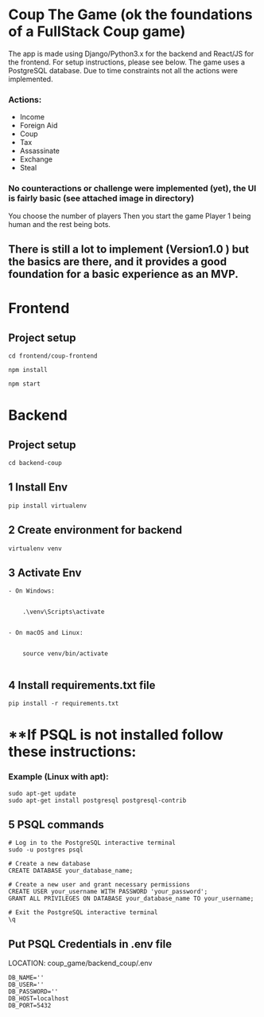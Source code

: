 # Coup The Game (ok the foundations of a FullStack Coup game)

 The app is made using Django/Python3.x for the backend and React/JS for the frontend.
 For setup instructions, please see below. The game uses a PostgreSQL database.
 Due to time constraints not all the actions were implemented.
### Actions:
- Income
- Foreign Aid
- Coup
- Tax
- Assassinate
- Exchange
- Steal

### No counteractions or challenge were implemented (yet), the UI is fairly basic (see attached image in directory)
You choose the number of players
Then you start the game Player 1 being human and the rest being bots.

## There is still a lot to implement (Version1.0 ) but the basics are there, and it provides a good foundation for a basic experience as an MVP.


# Frontend
## Project setup
```
cd frontend/coup-frontend
```
```
npm install
```
```
npm start
```

# Backend
## Project setup
```
cd backend-coup
```

<!-- install requirements.txt file -->
## 1 Install Env 
```
pip install virtualenv
```
## 2 Create environment for backend 
```
virtualenv venv
```

## 3 Activate Env
```
- On Windows:
    
    
    .\venv\Scripts\activate

    
- On macOS and Linux:
    
   
    source venv/bin/activate
  
```
## 4 Install requirements.txt file
```
pip install -r requirements.txt
```
# **If PSQL is not installed follow these instructions:
### Example (Linux with apt):

```
sudo apt-get update
sudo apt-get install postgresql postgresql-contrib
```

## 5 PSQL commands
```
# Log in to the PostgreSQL interactive terminal
sudo -u postgres psql

# Create a new database
CREATE DATABASE your_database_name;

# Create a new user and grant necessary permissions
CREATE USER your_username WITH PASSWORD 'your_password';
GRANT ALL PRIVILEGES ON DATABASE your_database_name TO your_username;

# Exit the PostgreSQL interactive terminal
\q

```

## Put PSQL Credentials in .env file 
LOCATION: coup_game/backend_coup/.env
```
DB_NAME=''
DB_USER=''
DB_PASSWORD=''
DB_HOST=localhost
DB_PORT=5432

```



